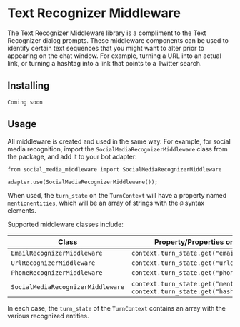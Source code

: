 # Text Recognizer Middleware

The Text Recognizer Middleware library is a compliment to the Text Recognizer dialog prompts. These middleware components can be used to identify certain text sequences that you might want to alter prior to appearing on the chat window. For example, turning a URL into an actual link, or turning a hashtag into a link that points to a Twitter search.

## Installing

    Coming soon

## Usage

All middleware is created and used in the same way. For example, for social media recognition, import the `SocialMediaRecognizerMiddleware` class from the package, and add it to your bot adapter:

    from social_media_middleware import SocialMediaRecognizerMiddleware

    adapter.use(SocialMediaRecognizerMiddleware());

When used, the `turn_state` on the `TurnContext` will have a property named `mentionentities`, which will be an array of strings with the `@` syntax elements.

Supported middleware classes include:

| Class | Property/Properties on `turn_state` |
| ---- | ----------- |
| `EmailRecognizerMiddleware` | `context.turn_state.get("emailentities")` |
| `UrlRecognizerMiddleware` | `context.turn_state.get("urlentities")` |
| `PhoneRecognizerMiddleware` | `context.turn_state.get("phonenumberentities")` |
| `SocialMediaRecognizerMiddleware` | `context.turn_state.get("mentionentities")` or `context.turn_state.get("hashentities")` |

In each case, the `turn_state` of the `TurnContext` contains an array with the various recognized entities.
